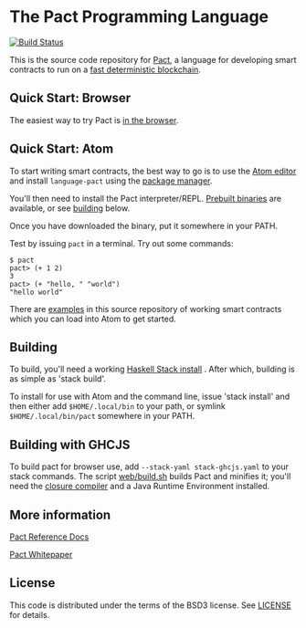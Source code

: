 The Pact Programming Language
===

[![Build Status](https://travis-ci.org/kadena-io/pact.svg?branch=master)](https://travis-ci.org/kadena-io/pact)

This is the source code repository for [Pact](http://kadena.io/pact), a language for developing
smart contracts to run on a [fast deterministic blockchain](http://kadena.io).

Quick Start: Browser
---

The easiest way to try Pact is [in the browser](http://kadena.io/try-pact).

Quick Start: Atom
---

To start writing
smart contracts, the best way to go is to use the [Atom editor](https://atom.io) and install
`language-pact` using the [package manager](http://flight-manual.atom.io/using-atom/sections/atom-packages/).

You'll then need to install the Pact interpreter/REPL. [Prebuilt binaries](http://kadena.io/pact/downloads.html) are
available, or see [building](#Building) below.

Once you have downloaded the binary, put it somewhere in your PATH.

Test by issuing `pact` in a terminal. Try out some commands:

```
$ pact
pact> (+ 1 2)
3
pact> (+ "hello, " "world")
"hello world"
```

There are [examples](examples/) in this source repository of working smart contracts which you can load into Atom to get started.

Building
---

To build, you'll need a working [Haskell Stack install](https://docs.haskellstack.org/en/stable/README/#how-to-install) . After which, building is as simple as 'stack build'.

To install for use with Atom and the command line, issue 'stack install' and then either add `$HOME/.local/bin` to your path, or symlink `$HOME/.local/bin/pact` somewhere in your PATH.

Building with GHCJS
---

To build pact for browser use, add `--stack-yaml stack-ghcjs.yaml` to your stack commands. The script [web/build.sh](web/build.sh) builds Pact and minifies it; you'll need the [closure compiler](https://www.npmjs.com/package/google-closure-compiler) and a Java Runtime Environment installed.

More information
---

[Pact Reference Docs](http://pact-language.readthedocs.io)

[Pact Whitepaper](http://kadena.io/docs/Kadena-PactWhitepaper.pdf)

License
---

This code is distributed under the terms of the BSD3 license. See [LICENSE](LICENSE) for details.
